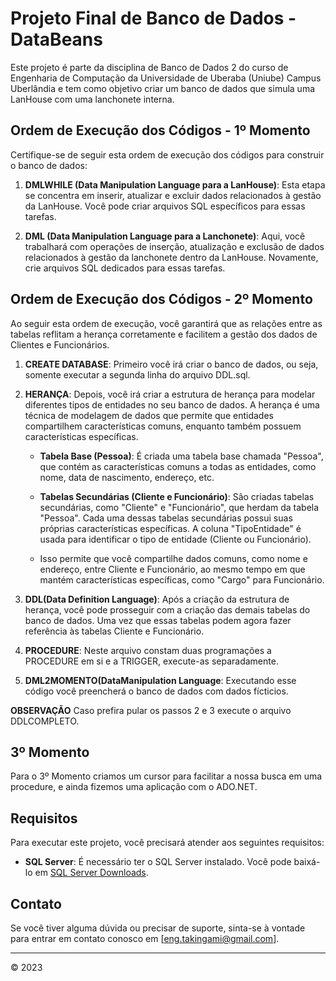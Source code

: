 # Projeto Final de Banco de Dados - DataBeans

Este projeto é parte da disciplina de Banco de Dados 2 do curso de Engenharia de Computação da Universidade de Uberaba (Uniube) Campus Uberlândia e tem como objetivo criar um banco de dados que simula uma LanHouse com uma lanchonete interna.

## Ordem de Execução dos Códigos - 1º Momento

Certifique-se de seguir esta ordem de execução dos códigos para construir o banco de dados:

1. **DMLWHILE (Data Manipulation Language para a LanHouse)**: Esta etapa se concentra em inserir, atualizar e excluir dados relacionados à gestão da LanHouse. Você pode criar arquivos SQL específicos para essas tarefas.

2. **DML (Data Manipulation Language para a Lanchonete)**: Aqui, você trabalhará com operações de inserção, atualização e exclusão de dados relacionados à gestão da lanchonete dentro da LanHouse. Novamente, crie arquivos SQL dedicados para essas tarefas.

## Ordem de Execução dos Códigos - 2º Momento
Ao seguir esta ordem de execução, você garantirá que as relações entre as tabelas reflitam a herança corretamente e facilitem a gestão dos dados de Clientes e Funcionários.

1. **CREATE DATABASE**: Primeiro você irá criar o banco de dados, ou seja, somente executar a segunda linha do arquivo DDL.sql.
2. **HERANÇA**: Depois, você irá criar a estrutura de herança para modelar diferentes tipos de entidades no seu banco de dados. A herança é uma técnica de modelagem de dados que permite que entidades compartilhem características comuns, enquanto também possuem características específicas.

   - **Tabela Base (Pessoa)**: É criada uma tabela base chamada "Pessoa", que contém as características comuns a todas as entidades, como nome, data de nascimento, endereço, etc.

   - **Tabelas Secundárias (Cliente e Funcionário)**: São criadas tabelas secundárias, como "Cliente" e "Funcionário", que herdam da tabela "Pessoa". Cada uma dessas tabelas secundárias possui suas próprias características específicas. A coluna "TipoEntidade" é usada para identificar o tipo de entidade (Cliente ou Funcionário).

   - Isso permite que você compartilhe dados comuns, como nome e endereço, entre Cliente e Funcionário, ao mesmo tempo em que mantém características específicas, como "Cargo" para Funcionário.

3. **DDL(Data Definition Language)**: Após a criação da estrutura de herança, você pode prosseguir com a criação das demais tabelas do banco de dados. Uma vez que essas tabelas podem agora fazer referência às tabelas Cliente e Funcionário.

4. **PROCEDURE**: Neste arquivo constam duas programações a PROCEDURE em si e a TRIGGER, execute-as separadamente.
   
5. **DML2MOMENTO(DataManipulation Language**: Executando esse código você preencherá o banco de dados com dados fícticios.

**OBSERVAÇÃO**
   Caso prefira pular os passos 2 e 3 execute o  arquivo DDLCOMPLETO.
## 3º Momento
Para o 3º Momento criamos um cursor para facilitar a nossa busca em uma procedure, e ainda fizemos uma aplicação com o ADO.NET.
## Requisitos

Para executar este projeto, você precisará atender aos seguintes requisitos:

- **SQL Server**: É necessário ter o SQL Server instalado. Você pode baixá-lo em [SQL Server Downloads](https://www.microsoft.com/en-us/sql-server/sql-server-downloads).

## Contato

Se você tiver alguma dúvida ou precisar de suporte, sinta-se à vontade para entrar em contato conosco em [eng.takingami@gmail.com].

---
© 2023 
